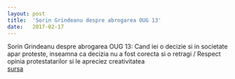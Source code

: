 ```yaml
---
layout: post
title:  'Sorin Grindeanu despre abrogarea OUG 13'	
date:   2017-02-17
---
```


Sorin Grindeanu despre abrogarea OUG 13: Cand iei o decizie si in societate apar proteste, inseamna ca decizia nu a fost corecta si o retragi / Respect opinia protestatarilor si le apreciez creativitatea  
[sursa](http://www.hotnews.ro/stiri-esential-21618017-sorin-grindeanu-despre-abrogarea-oug-13-cand-iei-decizie-societate-apar-proteste-inseamna-decizia-nu-fost-corecta-retragi-respect-opinia-protestatarilor-apreciez-creativitatea.htm)

